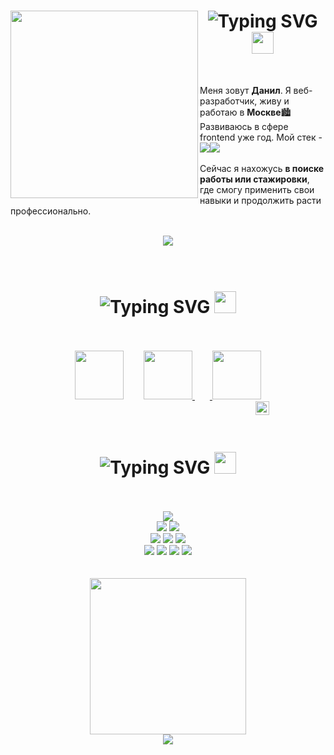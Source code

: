 <div align="center">
  <img src="https://devathon.com/wp-content/uploads/2020/01/react-js-developers-devathon-2-1.png" width="300" align="left">
  <h1>
    <img src="https://readme-typing-svg.herokuapp.com?font=Ariel&weight=900&size=33&duration=1000&pause=1000&color=000000&vCenter=true&width=121&height=36&lines=%D0%9F%D1%80%D0%B8%D0%B2%D0%B5%D1%82!" alt="Typing SVG" />
    <img src="https://s12.gifyu.com/images/SQHG6.gif" width="35">
  </h1>
</div>
<div>
<br>
  <p>Меня зовут <b>Данил</b>. Я веб-разработчик, живу и работаю в <b>Москве</b>🏙️Развиваюсь в сфере frontend уже год. Мой стек - 
<img src="https://img.shields.io/badge/vuejs-%2335495e.svg?style=for-the-badge&logo=vuedotjs&logoColor=%234FC08D"><img src="https://img.shields.io/badge/node.js-6DA55F?style=for-the-badge&logo=node.js&logoColor=white">
    <br><br> Сейчас я нахожусь <b>в поиске работы или стажировки</b>, где смогу применить свои навыки и продолжить расти профессионально.</p>
<br>
  <div align="center">
  <img src="https://github-profile-trophy.vercel.app/?username=Peper0niSpray&theme=discord&column=-1&no-frame=true&no-bg=true&title=Followers,Commit,Repositories">
</div>
</div>
<br>
<br>
<div align="center">
  <h1>
    <img src="https://readme-typing-svg.herokuapp.com?font=Ariel&weight=900&size=33&duration=1000&pause=1000&color=000000&vCenter=true&width=146&height=36&lines=%D0%9A%D0%BE%D0%BD%D1%82%D0%B0%D0%BA%D1%82%D1%8B" alt="Typing SVG" />
    <img src="https://cdn-0.emojis.wiki/emoji-pics-lf/telegram/telephone-receiver-telegram.gif" width="35">
  </h1>
  <br>
<br>
  <a href="pasechnik.dany@yandex.ru"><img src="https://i.ibb.co/h8p00Rg/gmail.png" width="78"></a>
  <img src="https://img.alicdn.com/imgextra/i4/6000000003119/O1CN01XwOE5b1YuXpzFNGwq_!!6000000003119-0-tbvideo.jpg" width="24" height="0">
  <a href="https://t.me/Chandelier_In_Space"><img src="https://i.ibb.co/RN5bQkM/telegram-1.png" width="78"> 
  <img src="https://img.alicdn.com/imgextra/i4/6000000003119/O1CN01XwOE5b1YuXpzFNGwq_!!6000000003119-0-tbvideo.jpg" width="24" height="0">
  <a href="https://hh.ru/resume/dce6c561ff058943e00039ed1f363948437079?customDomain=1"><img src="https://upload.wikimedia.org/wikipedia/commons/7/79/HeadHunter_logo.png" width="78"></a>
<br>
<img src="https://img.alicdn.com/imgextra/i4/6000000003119/O1CN01XwOE5b1YuXpzFNGwq_!!6000000003119-0-tbvideo.jpg" width="298" height="0">
<img src="https://chatdoma.ru/wa-data/public/shop/img/source.gif" width="22">
</div>
<br>
<div align="center">
<h1>
  <img src="https://readme-typing-svg.herokuapp.com?font=Ariel&weight=900&size=33&duration=1000&pause=1000&color=000000&vCenter=true&width=202&height=36&lines=%E3%85%A4%E3%85%A4%D0%AF%D0%B7%D1%8B%D0%BA%D0%B8%E3%85%A4%E3%85%A4;%D0%98%D0%BD%D1%81%D1%82%D1%80%D1%83%D0%BC%D0%B5%D0%BD%D1%82%D1%8B" alt="Typing SVG" />
  <img src="https://s12.gifyu.com/images/SQKME.gif" width="35">
</h1> 
</div>
<br>
<br>
<div align="center">
<div align="center">
<div align="center">
<div align="center">
<img src="https://img.shields.io/badge/javascript-%23323330.svg?style=for-the-badge&logo=javascript&logoColor=%23F7DF1E" />
</div>
<img src="https://img.shields.io/badge/vuejs-%2335495e.svg?style=for-the-badge&logo=vuedotjs&logoColor=%234FC08D" />
<img src="https://img.shields.io/badge/node.js-6DA55F?style=for-the-badge&logo=node.js&logoColor=white" />
</div>
<img src="https://img.shields.io/badge/Vuetify-1867C0?style=for-the-badge&logo=vuetify&logoColor=AEDDFF" />
<img src="https://img.shields.io/badge/webpack-%238DD6F9.svg?style=for-the-badge&logo=webpack&logoColor=black" />
<img src="https://img.shields.io/badge/SASS-hotpink.svg?style=for-the-badge&logo=SASS&logoColor=white" />
</div>
<img src="https://img.shields.io/badge/postgres-%23316192.svg?style=for-the-badge&logo=postgresql&logoColor=white">
  <img src="https://img.shields.io/badge/docker-%230db7ed.svg?style=for-the-badge&logo=docker&logoColor=white">
<img src="https://img.shields.io/badge/Postman-FF6C37?style=for-the-badge&logo=postman&logoColor=white">
<img src="https://img.shields.io/badge/git-%23121011.svg?style=for-the-badge&logo=git&logoColor=white">
</div>
<br>
<br>
<div align="center">
<img src="https://media.giphy.com/media/v1.Y2lkPTc5MGI3NjExeGg1dGxjZmhlcm1qcHI1azFxNnQzdDF4MWppaHNxeWh2eno3ZW8xZyZlcD12MV9pbnRlcm5hbF9naWZfYnlfaWQmY3Q9Zw/SWoSkN6DxTszqIKEqv/giphy.gif" width="250">  <br>
  <img src="https://komarev.com/ghpvc/?username=Peper0niSpray&color=blueviolet&label=PROFILE+VIEWS">
</div>
